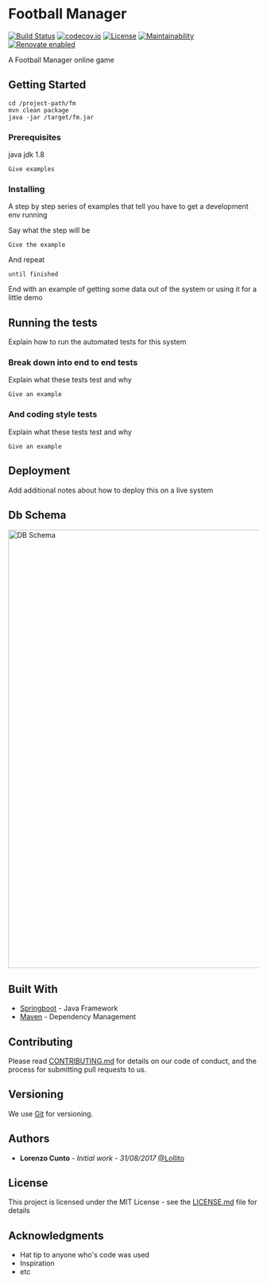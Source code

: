 # Football Manager
[![Build Status](https://api.travis-ci.org/lollito/fm.svg?branch=master)](https://travis-ci.org/lollito/fm/branches)
[![codecov.io](https://codecov.io/gh/lollito/fm/branch/master/graphs/badge.svg)](https://codecov.io/gh/lollito/fm/branch/master)
[![License](https://img.shields.io/github/license/lollito/fm.svg)](LICENSE.md)
[![Maintainability](https://api.codeclimate.com/v1/badges/b9a51647ded9b4784955/maintainability)](https://codeclimate.com/github/lollito/fm/maintainability)
[![Renovate enabled](https://badges.renovateapi.com/github/lollito/fm)](https://renovatebot.com/)

A Football Manager online game

## Getting Started

```
cd /project-path/fm
mvn clean package
java -jar /target/fm.jar
```

### Prerequisites

java jdk 1.8

```
Give examples
```

### Installing

A step by step series of examples that tell you have to get a development env running

Say what the step will be

```
Give the example
```

And repeat

```
until finished
```

End with an example of getting some data out of the system or using it for a little demo

## Running the tests

Explain how to run the automated tests for this system

### Break down into end to end tests

Explain what these tests test and why

```
Give an example
```

### And coding style tests

Explain what these tests test and why

```
Give an example
```

## Deployment

Add additional notes about how to deploy this on a live system


## Db Schema

<img width="880" alt="DB Schema" src="https://user-images.githubusercontent.com/26112857/58509700-771dd780-8197-11e9-9eff-a854bc1b82a5.png">

## Built With

* [Springboot](https://projects.spring.io/spring-boot/) - Java Framework
* [Maven](https://maven.apache.org/) - Dependency Management

## Contributing

Please read [CONTRIBUTING.md](https://gist.github.com/PurpleBooth/b24679402957c63ec426) for details on our code of conduct, and the process for submitting pull requests to us.

## Versioning

We use [Git](https://git-scm.com/) for versioning.  

## Authors

* **Lorenzo Cunto** - *Initial work - 31/08/2017* [@Lollito](https://github.com/lollito)


## License

This project is licensed under the MIT License - see the [LICENSE.md](LICENSE.md) file for details

## Acknowledgments

* Hat tip to anyone who's code was used
* Inspiration
* etc

